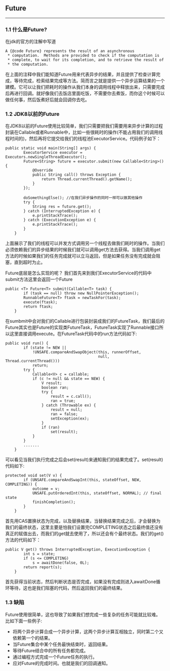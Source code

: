 
## Future
---

### 1.1 什么是Future?

在jdk的官方的注解中写道

```
A {@code Future} represents the result of an asynchronous
 * computation.  Methods are provided to check if the computation is
 * complete, to wait for its completion, and to retrieve the result of
 * the computation.
```
在上面的注释中我们能知道Future用来代表异步的结果，并且提供了检查计算完成，等待完成，检索结果完成等方法。简而言之就是提供一个异步运算结果的一个建模。它可以让我们把耗时的操作从我们本身的调用线程中释放出来，只需要完成后再进行回调。就好像我们去饭店里面吃饭，不需要你去煮饭，而你这个时候可以做任何事，然后饭煮好后就会回调你去吃。

### 1.2 JDK8以前的Future

在JDK8以前的Future使用比较简单，我们只需要把我们需要用来异步计算的过程封装在Callable或者Runnable中，比如一些很耗时的操作(不能占用我们的调用线程时间的)，然后再将它提交给我们的线程池ExecutorService。代码例子如下：

```
public static void main(String[] args) {
        ExecutorService executor = Executors.newSingleThreadExecutor();
        Future<String> future = executor.submit(new Callable<String>() {
            @Override
            public String call() throws Exception {
                return Thread.currentThread().getName();
            }
        });

        doSomethingElse(); //在我们异步操作的同时一样可以做其他操作
        try {
            String res = future.get();
        } catch (InterruptedException e) {
            e.printStackTrace();
        } catch (ExecutionException e) {
            e.printStackTrace();
        }
    }
```
上面展示了我们的线程可以并发方式调用另一个线程去做我们耗时的操作。当我们必须依赖我们的异步结果的时候我们就可以调用get方法去获得。当我们调用get方法的时候如果我们的任务完成就可以立马返回，但是如果任务没有完成就会阻塞，直到超时为止。

Future底层是怎么实现的呢？
我们首先来到我们ExecutorService的代码中submit方法这里会返回一个Future

```
public <T> Future<T> submit(Callable<T> task) {
        if (task == null) throw new NullPointerException();
        RunnableFuture<T> ftask = newTaskFor(task);
        execute(ftask);
        return ftask;
    }
```
在sumbmit中会对我们的Callable进行包装封装成我们的FutureTask，我们最后的Future其实也是Future的实现类FutureTask，FutureTask实现了Runnable接口所以这里直接调用execute。在FutureTask代码中的run方法代码如下:

```
public void run() {
        if (state != NEW ||
            !UNSAFE.compareAndSwapObject(this, runnerOffset,
                                         null, Thread.currentThread()))
            return;
        try {
            Callable<V> c = callable;
            if (c != null && state == NEW) {
                V result;
                boolean ran;
                try {
                    result = c.call();
                    ran = true;
                } catch (Throwable ex) {
                    result = null;
                    ran = false;
                    setException(ex);
                }
                if (ran)
                    set(result);
            }
        } 
        .......
    }
```
可以看见当我们执行完成之后会set(result)来通知我们的结果完成了。set(result)代码如下:

```
protected void set(V v) {
        if (UNSAFE.compareAndSwapInt(this, stateOffset, NEW, COMPLETING)) {
            outcome = v;
            UNSAFE.putOrderedInt(this, stateOffset, NORMAL); // final state
            finishCompletion();
        }
    }
```
首先用CAS置换状态为完成，以及替换结果，当替换结果完成之后，才会替换为我们的最终状态，这里主要是怕我们设置完COMPLETING状态之后最终值还没有真正的赋值出去，而我们的get就去使用了，所以还会有个最终状态。我们的get()方法的代码如下：

```
public V get() throws InterruptedException, ExecutionException {
        int s = state;
        if (s <= COMPLETING)
            s = awaitDone(false, 0L);
        return report(s);
    }
```
首先获得当前状态，然后判断状态是否完成，如果没有完成则进入awaitDone循环等待，这也是我们阻塞的代码，然后返回我们的最终结果。

### 1.3 缺陷

Future使用很简单，这也导致了如果我们想完成一些复杂的任务可能就比较难。比如下面一些例子:

- 将两个异步计算合成一个异步计算，这两个异步计算互相独立，同时第二个又依赖第一个的结果。
- 当Future集合中某个任务最快结束时，返回结果。
- 等待Future结合中的所有任务都完成。
- 通过编程方式完成一个Future任务的执行。
- 应对Future的完成时间。也就是我们的回调通知。
